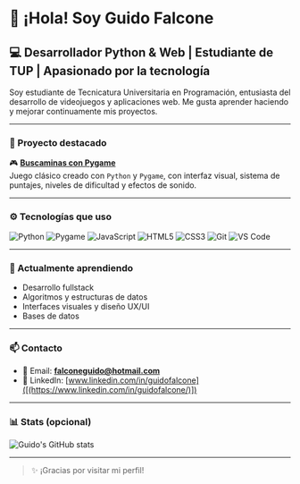 # 👋 ¡Hola! Soy Guido Falcone

## 💻 Desarrollador Python & Web | Estudiante de TUP | Apasionado por la tecnología

Soy estudiante de Tecnicatura Universitaria en Programación, entusiasta del desarrollo de videojuegos y aplicaciones web. Me gusta aprender haciendo y mejorar continuamente mis proyectos.

---

### 🔭 Proyecto destacado
🎮 **[Buscaminas con Pygame]([(https://github.com/guid0f/PYGAME)])**  
Juego clásico creado con `Python` y `Pygame`, con interfaz visual, sistema de puntajes, niveles de dificultad y efectos de sonido.

---

### ⚙️ Tecnologías que uso

![Python](https://img.shields.io/badge/-Python-333333?style=flat&logo=python)
![Pygame](https://img.shields.io/badge/-Pygame-333333?style=flat&logo=pygame)
![JavaScript](https://img.shields.io/badge/-JavaScript-333333?style=flat&logo=javascript)
![HTML5](https://img.shields.io/badge/-HTML5-333333?style=flat&logo=html5)
![CSS3](https://img.shields.io/badge/-CSS3-333333?style=flat&logo=css3)
![Git](https://img.shields.io/badge/-Git-333333?style=flat&logo=git)
![VS Code](https://img.shields.io/badge/-VSCode-333333?style=flat&logo=visualstudiocode)

---

### 🌱 Actualmente aprendiendo
- Desarrollo fullstack
- Algoritmos y estructuras de datos
- Interfaces visuales y diseño UX/UI
- Bases de datos
---

### 📫 Contacto

- 📧 Email: **falconeguido@hotmail.com**
- 💼 LinkedIn: [www.linkedin.com/in/guidofalcone]([(https://www.linkedin.com/in/guidofalcone/)])

---

### 📊 Stats (opcional)

![Guido's GitHub stats](https://github-readme-stats.vercel.app/api?username=guid0f&show_icons=true&theme=tokyonight)

---

> ✨ ¡Gracias por visitar mi perfil!
